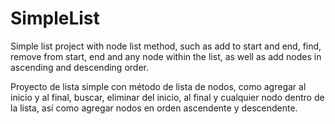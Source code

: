 <h1>SimpleList</h1>
<p align="">
Simple list project with node list method, such as add to start and end, find, remove from start, end and any node within the list, as well as add nodes in ascending and descending order.
</p>
<p>
Proyecto de lista simple con método de lista de nodos, como agregar al inicio y al final, buscar, eliminar del inicio, al final y cualquier nodo dentro de la lista, así como agregar nodos en orden ascendente y descendente.
</p>
